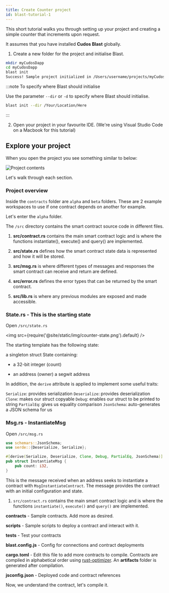 ```yaml
---
title: Create Counter project
id: blast-tutorial-1
---
```


This short tutorial walks you through setting up your project and creating a simple counter that increments upon request.

It assumes that you have installed **Cudos Blast** globally. 

1. Create a new folder for the project and initialise Blast.

```bash
mkdir myCudosDapp
cd myCudosDapp
blast init
Success! Sample project initialized in /Users/username/projects/myCudosDapp
```

:::note To specify where Blast should initialise

Use the parameter `--dir` or `-d` to specify where Blast should initialise.

```bash
blast init --dir /Your/Location/Here
```
:::

2. Open your project in your favourite IDE. (We're using Visual Studio Code on a Macbook for this tutorial)

## Explore your project

When you open the project you see something similar to below:

![Project contents](/img/dapp-contents.png)

Let's walk through each section. 

### Project overview

Inside the `contracts` folder are `alpha` and `beta` folders.
These are 2 example workspaces to use if one contract depends on another for example.

Let's enter the `alpha` folder.

The `/src` directory contains the smart contract source code in different files. 

1. **src/contract.rs** contains the main smart contract logic and is where the functions instantiate(), execute() and query() are implemented.

2. **src/state.rs** defines how the smart contract state data is represented and how it will be stored.

3. **src/msg.rs** is where different types of messages and responses the smart contract can receive and return are defined.

4. **src/error.rs** defines the error types that can be returned by the smart contract.

5. **src/lib.rs** is where any previous modules are exposed and made accessible.


### State.rs - This is the starting state

Open `/src/state.rs`

<img src={require('@site/static/img/counter-state.png').default} />

The starting template has the following state:

a singleton struct State containing:

* a 32-bit integer (count)

* an address (owner) a segwit address

In addition, the `derive` attribute is applied to implement some useful traits:

`Serialize`: provides serialization
`Deserialize`: provides deserialization
`Clone`: makes our struct copyable
`Debug`: enables our struct to be printed to string
`PartialEq`: gives us equality comparison
`JsonSchema`: auto-generates a JSON schema for us

### Msg.rs - InstantiateMsg 

Open `/src/msg.rs`

```rust
use schemars::JsonSchema;
use serde::{Deserialize, Serialize};

#[derive(Serialize, Deserialize, Clone, Debug, PartialEq, JsonSchema)]
pub struct InstantiateMsg {
    pub count: i32,
}
```

This is the message received when an address seeks to instantiate a contract with `MsgInstantiateContract`. 
The message provides the contract with an initial configuration and state.


1. `src/contract.rs` contains the main smart contract logic and is where the functions `instantiate()`, `execute()` and `query()` are implemented.




**contracts** - Sample contracts. Add more as desired.

**scripts** - Sample scripts to deploy a contract and interact with it.

**tests** - Test your contracts

**blast.config.js** - Config for connections and contract deployments

**cargo.toml** - Edit this file to add more contracts to compile. Contracts are compiled in alphabetical order using [rust-optimizer](https://github.com/CosmWasm/rust-optimizer). An **artifacts** folder is generated after compilation. 

**jsconfig.json** - Deployed code and contract references


Now, we understand the contract, let's compile it.